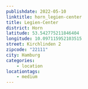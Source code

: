 ```yaml
---
publishdate: 2022-05-10
linktitle: horn_legien-center
title: Legien-Center
district: Horn
latitude: 53.542775211846404
longitude: 10.097115952103515
street: Kirchlinden 2
zipcode: "22111"
city: Hamburg
categories:
    - location
locationtags:
    - medium
---
```

